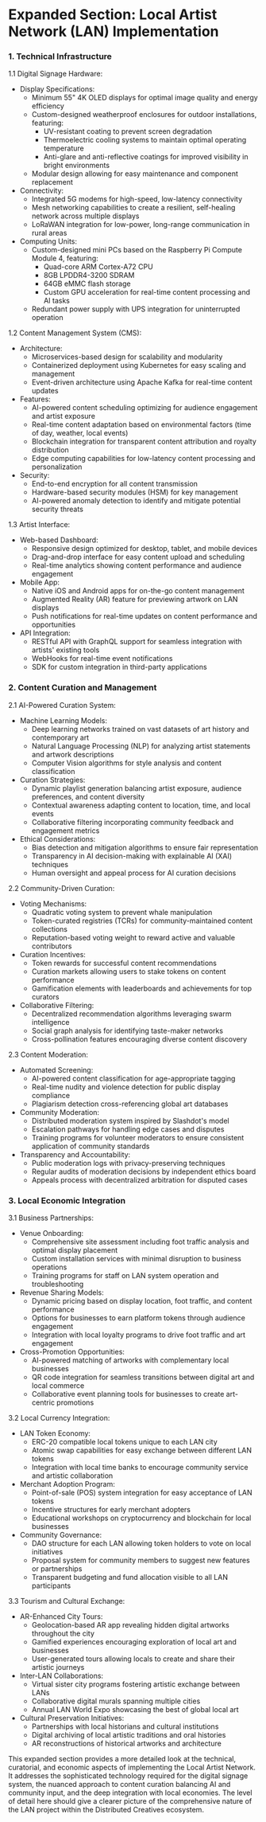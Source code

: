 # Expanded Section: Local Artist Network (LAN) Implementation

### 1. Technical Infrastructure

1.1 Digital Signage Hardware:

- Display Specifications:
    - Minimum 55" 4K OLED displays for optimal image quality and energy efficiency
    - Custom-designed weatherproof enclosures for outdoor installations, featuring:
        - UV-resistant coating to prevent screen degradation
        - Thermoelectric cooling systems to maintain optimal operating temperature
        - Anti-glare and anti-reflective coatings for improved visibility in bright environments
    - Modular design allowing for easy maintenance and component replacement
- Connectivity:
    - Integrated 5G modems for high-speed, low-latency connectivity
    - Mesh networking capabilities to create a resilient, self-healing network across multiple displays
    - LoRaWAN integration for low-power, long-range communication in rural areas
- Computing Units:
    - Custom-designed mini PCs based on the Raspberry Pi Compute Module 4, featuring:
        - Quad-core ARM Cortex-A72 CPU
        - 8GB LPDDR4-3200 SDRAM
        - 64GB eMMC flash storage
        - Custom GPU acceleration for real-time content processing and AI tasks
    - Redundant power supply with UPS integration for uninterrupted operation

1.2 Content Management System (CMS):

- Architecture:
    - Microservices-based design for scalability and modularity
    - Containerized deployment using Kubernetes for easy scaling and management
    - Event-driven architecture using Apache Kafka for real-time content updates
- Features:
    - AI-powered content scheduling optimizing for audience engagement and artist exposure
    - Real-time content adaptation based on environmental factors (time of day, weather, local events)
    - Blockchain integration for transparent content attribution and royalty distribution
    - Edge computing capabilities for low-latency content processing and personalization
- Security:
    - End-to-end encryption for all content transmission
    - Hardware-based security modules (HSM) for key management
    - AI-powered anomaly detection to identify and mitigate potential security threats

1.3 Artist Interface:

- Web-based Dashboard:
    - Responsive design optimized for desktop, tablet, and mobile devices
    - Drag-and-drop interface for easy content upload and scheduling
    - Real-time analytics showing content performance and audience engagement
- Mobile App:
    - Native iOS and Android apps for on-the-go content management
    - Augmented Reality (AR) feature for previewing artwork on LAN displays
    - Push notifications for real-time updates on content performance and opportunities
- API Integration:
    - RESTful API with GraphQL support for seamless integration with artists' existing tools
    - WebHooks for real-time event notifications
    - SDK for custom integration in third-party applications

### 2. Content Curation and Management

2.1 AI-Powered Curation System:

- Machine Learning Models:
    - Deep learning networks trained on vast datasets of art history and contemporary art
    - Natural Language Processing (NLP) for analyzing artist statements and artwork descriptions
    - Computer Vision algorithms for style analysis and content classification
- Curation Strategies:
    - Dynamic playlist generation balancing artist exposure, audience preferences, and content diversity
    - Contextual awareness adapting content to location, time, and local events
    - Collaborative filtering incorporating community feedback and engagement metrics
- Ethical Considerations:
    - Bias detection and mitigation algorithms to ensure fair representation
    - Transparency in AI decision-making with explainable AI (XAI) techniques
    - Human oversight and appeal process for AI curation decisions

2.2 Community-Driven Curation:

- Voting Mechanisms:
    - Quadratic voting system to prevent whale manipulation
    - Token-curated registries (TCRs) for community-maintained content collections
    - Reputation-based voting weight to reward active and valuable contributors
- Curation Incentives:
    - Token rewards for successful content recommendations
    - Curation markets allowing users to stake tokens on content performance
    - Gamification elements with leaderboards and achievements for top curators
- Collaborative Filtering:
    - Decentralized recommendation algorithms leveraging swarm intelligence
    - Social graph analysis for identifying taste-maker networks
    - Cross-pollination features encouraging diverse content discovery

2.3 Content Moderation:

- Automated Screening:
    - AI-powered content classification for age-appropriate tagging
    - Real-time nudity and violence detection for public display compliance
    - Plagiarism detection cross-referencing global art databases
- Community Moderation:
    - Distributed moderation system inspired by Slashdot's model
    - Escalation pathways for handling edge cases and disputes
    - Training programs for volunteer moderators to ensure consistent application of community standards
- Transparency and Accountability:
    - Public moderation logs with privacy-preserving techniques
    - Regular audits of moderation decisions by independent ethics board
    - Appeals process with decentralized arbitration for disputed cases

### 3. Local Economic Integration

3.1 Business Partnerships:

- Venue Onboarding:
    - Comprehensive site assessment including foot traffic analysis and optimal display placement
    - Custom installation services with minimal disruption to business operations
    - Training programs for staff on LAN system operation and troubleshooting
- Revenue Sharing Models:
    - Dynamic pricing based on display location, foot traffic, and content performance
    - Options for businesses to earn platform tokens through audience engagement
    - Integration with local loyalty programs to drive foot traffic and art engagement
- Cross-Promotion Opportunities:
    - AI-powered matching of artworks with complementary local businesses
    - QR code integration for seamless transitions between digital art and local commerce
    - Collaborative event planning tools for businesses to create art-centric promotions

3.2 Local Currency Integration:

- LAN Token Economy:
    - ERC-20 compatible local tokens unique to each LAN city
    - Atomic swap capabilities for easy exchange between different LAN tokens
    - Integration with local time banks to encourage community service and artistic collaboration
- Merchant Adoption Program:
    - Point-of-sale (POS) system integration for easy acceptance of LAN tokens
    - Incentive structures for early merchant adopters
    - Educational workshops on cryptocurrency and blockchain for local businesses
- Community Governance:
    - DAO structure for each LAN allowing token holders to vote on local initiatives
    - Proposal system for community members to suggest new features or partnerships
    - Transparent budgeting and fund allocation visible to all LAN participants

3.3 Tourism and Cultural Exchange:

- AR-Enhanced City Tours:
    - Geolocation-based AR app revealing hidden digital artworks throughout the city
    - Gamified experiences encouraging exploration of local art and businesses
    - User-generated tours allowing locals to create and share their artistic journeys
- Inter-LAN Collaborations:
    - Virtual sister city programs fostering artistic exchange between LANs
    - Collaborative digital murals spanning multiple cities
    - Annual LAN World Expo showcasing the best of global local art
- Cultural Preservation Initiatives:
    - Partnerships with local historians and cultural institutions
    - Digital archiving of local artistic traditions and oral histories
    - AR reconstructions of historical artworks and architecture

This expanded section provides a more detailed look at the technical, curatorial, and economic aspects of implementing the Local Artist Network. It addresses the sophisticated technology required for the digital signage system, the nuanced approach to content curation balancing AI and community input, and the deep integration with local economies. The level of detail here should give a clearer picture of the comprehensive nature of the LAN project within the Distributed Creatives ecosystem.